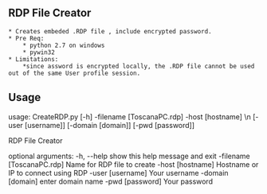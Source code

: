 RDP File Creator
----------------
    * Creates embeded .RDP file , include encrypted password.
    * Pre Req: 
        * python 2.7 on windows
        * pywin32
    * Limitations: 
        *since assword is encrypted locally, the .RDP file cannot be used out of the same User profile session.

Usage
-----------------
usage: CreateRDP.py [-h] -filename [ToscanaPC.rdp] -host [hostname] \n
                    [-user [username]] [-domain [domain]] [-pwd [password]]

RDP File Creator

optional arguments:
  -h, --help            show this help message and exit
  -filename [ToscanaPC.rdp]
                        Name for RDP file to create
  -host [hostname]      Hostname or IP to connect using RDP
  -user [username]      Your username
  -domain [domain]      enter domain name
  -pwd [password]       Your password